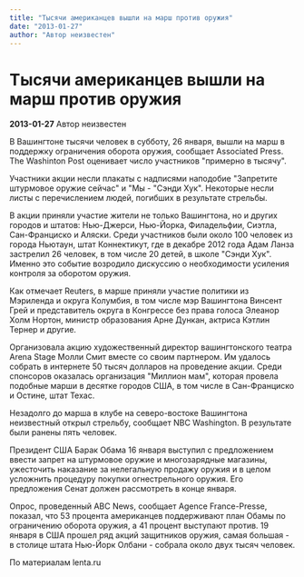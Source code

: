 ```yaml
---
title: "Тысячи американцев вышли на марш против оружия"
date: "2013-01-27"
author: "Автор неизвестен"
---
```


# Тысячи американцев вышли на марш против оружия

**2013-01-27** Автор неизвестен

В Вашингтоне тысячи человек в субботу, 26 января, вышли на марш в поддержку ограничения оборота оружия, сообщает Associated Press. The Washinton Post оценивает число участников "примерно в тысячу".

Участники акции несли плакаты с надписями наподобие "Запретите штурмовое оружие сейчас" и "Мы - "Сэнди Хук". Некоторые несли листы с перечислением людей, погибших в результате стрельбы.

В акции приняли участие жители не только Вашингтона, но и других городов и штатов: Нью-Джерси, Нью-Йорка, Филадельфии, Сиэтла, Сан-Франциско и Аляски. Среди участников были около 100 человек из города Ньютаун, штат Коннектикут, где в декабре 2012 года Адам Ланза застрелил 26 человек, в том числе 20 детей, в школе "Сэнди Хук". Именно это событие возродило дискуссию о необходимости усиления контроля за оборотом оружия.

Как отмечает Reuters, в марше приняли участие политики из Мэриленда и округа Колумбия, в том числе мэр Вашингтона Винсент Грей и представитель округа в Конгрессе без права голоса Элеанор Холм Нортон, министр образования Арне Дункан, актриса Кэтлин Тернер и другие.

Организовала акцию художественный директор вашингтонского театра Arena Stage Молли Смит вместе со своим партнером. Им удалось собрать в интернете 50 тысяч долларов на проведение акции. Среди спонсоров оказалась организация "Миллион мам", которая провела подобные марши в десятке городов США, в том числе в Сан-Франциско и Остине, штат Техас.

Незадолго до марша в клубе на северо-востоке Вашингтона неизвестный открыл стрельбу, сообщает NBC Washington. В результате были ранены пять человек.

Президент США Барак Обама 16 января выступил с предложением ввести запрет на штурмовое оружие и многозарядные магазины, ужесточить наказание за нелегальную продажу оружия и в целом усложнить процедуру покупки огнестрельного оружия. Его предложения Сенат должен рассмотреть в конце января.

Опрос, проведенный ABC News, сообщает Agence France-Presse, показал, что 53 процента американцев поддерживают план Обамы по ограничению оборота оружия, а 41 процент выступают против. 19 января в США прошел ряд акций защитников оружия, самая большая - в столице штата Нью-Йорк Олбани - собрала около двух тысяч человек.

По материалам lenta.ru